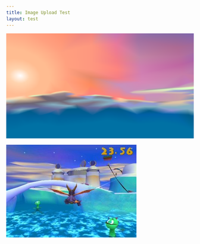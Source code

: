 ```yaml
---
title: Image Upload Test
layout: test
---
```


![](/uploads/icy-speedway.png)

![](/uploads/icy-speedway.jpg)